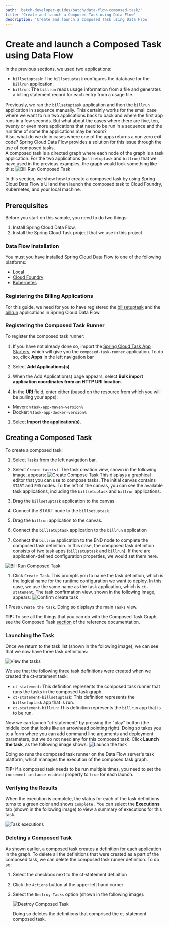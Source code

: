 ```yaml
---
path: 'batch-developer-guides/batch/data-flow-composed-task/'
title: 'Create and launch a Composed Task using Data Flow'
description: 'Create and launch a Composed Task using Data Flow'
---
```


# Create and launch a Composed Task using Data Flow

In the previous sections, we used two applications:

- `billsetuptask`: The `billsetuptask` configures the database for the `billrun` application.
- `billrun`: The `billrun` reads usage information from a file and generates a billing statement record for each entry from a usage file.

Previously, we ran the `billsetuptask` application and then the `billrun` application in sequence manually.
This certainly works for the small case where we want to run two applications back to back and where the first app runs in a few seconds.
But what about the cases where there are five, ten, twenty or even more applications that need to be run in a sequence and the run time of some the applications may be hours?  
Also, what do we do in cases where one of the apps returns a non zero exit code?
Spring Cloud Data Flow provides a solution for this issue through the use of composed tasks.  
A composed task is a directed graph where each node of the graph is a task application.
For the two applications (`billsetuptask` and `billrun`) that we have used in the previous examples, the graph would look something like this:
![Bill Run Composed Task](images/SCDF-composed-task-simple.png)

In this section, we show how to create a composed task by using Spring Cloud Data Flow's UI and then launch the composed task to Cloud Foundry, Kubernetes, and your local machine.

## Prerequisites

Before you start on this sample, you need to do two things:

1. Install Spring Cloud Data Flow.
1. Install the Spring Cloud Task project that we use in this project.

### Data Flow Installation

You must you have installed Spring Cloud Data Flow to one of the following platforms:

- [Local](%currentPath%/installation/local/)
- [Cloud Foundry](%currentPath%/installation/cloudfoundry)
- [Kubernetes](%currentPath%/installation/kubernetes/)

### Registering the Billing Applications

For this guide, we need for you to have registered the [billsetuptask](%currentPath%/batch-developer-guides/batch/data-flow-simple-task) and the [billrun](%currentPath%/batch-developer-guides/batch/data-flow-spring-batch) applications in Spring Cloud Data Flow.

### Registering the Composed Task Runner

To register the composed task runner:

1. If you have not already done so, import the [Spring Cloud Task App Starters](https://cloud.spring.io/spring-cloud-task-app-starters/), which will give you the `composed-task-runner` application.
   To do so, click **Apps** in the left navigation bar

1. Select **Add Applications(s)**.

1. When the Add Application(s) page appears, select **Bulk import application coordinates from an HTTP URI location**.

1. In the **URI** field, enter either (based on the resource from which you will be pulling your apps):

- Maven: `%task-app-maven-version%`
- Docker: `%task-app-docker-version%`

1. Select **Import the application(s)**.

## Creating a Composed Task

To create a composed task:

1. Select `Tasks` from the left navigation bar.

1. Select `Create task(s)`. The task creation view, shown in the following image, appears:
   ![Create Compose Task](images/SCDF-create-ctr.png)
   This displays a graphical editor that you can use to compose tasks.
   The initial canvas contains `START` and `END` nodes. To the left of the canvas, you can see the available task applications, including the `billsetuptask` and `billrun` applications.

1. Drag the `billsetuptask` application to the canvas.

1. Connect the START node to the `billsetuptask`.

1. Drag the `billrun` application to the canvas.

1. Connect the `billsetuptask` application to the `billrun` application

1. Connect the `billrun` application to the END node to complete the composed task definition.
   In this case, the composed task definition consists of two task apps (`billsetuptask` and `billrun`).
   If there are application-defined configuration properties, we would set them here.

![Bill Run Composed Task](images/SCDF-create-ctr-definition.png)

1. Click `Create Task`.
   This prompts you to name the task definition, which is the logical name for the runtime configuration we want to deploy.
   In this case, we use the same name as the task application, which is `ct-statement`.
   The task confirmation view, shown in the following image, appears:
   ![Confirm create task](images/SCDF-composed-task-confirmation.png)

1.Press `Create the task`.
Doing so displays the main `Tasks` view.

<!--TIP-->

**TIP:** To see all the things that you can do with the Composed Task Graph, see the Composed Task [section](https://docs.spring.io/spring-cloud-dataflow/docs/current/reference/htmlsingle/#_composed_tasks_dsl) of the reference documentation.

<!--END_TIP-->

### Launching the Task

Once we return to the task list (shown in the following image), we can see that we now have three task definitions:

![View the tasks](images/SCDF-composed-task-list.png)

We see that the following three task definitions were created when we created the ct-statement task:

- `ct-statement`: This definition represents the composed task runner that runs the tasks in the composed task graph.
- `ct-statement-billsetuptask`: This definition represents the `billsetuptask` app that is run.
- `ct-statement-billrun`: This definition represents the `billrun` app that is to be run.

Now we can launch "ct-statement" by pressing the "play" button (the middle icon that looks like an arrowhead pointing right).
Doing so takes you to a form where you can add command line arguments and deployment parameters, but we do not need any for this composed task.
Click **Launch the task**, as the following image shows:
![Launch the task](images/SCDF-launch-composed-task.png)

Doing so runs the composed task runner on the Data Flow server's task platform, which manages the execution of the composed task graph.

<!--TIP-->

**TIP:** If a composed task needs to be run multiple times, you need to set the `increment-instance-enabled` property to `true` for each launch.

<!--END_TIP-->

### Verifying the Results

When the execution is complete, the status for each of the task definitions turns to a green color and shows `Complete.`
You can select the **Executions** tab (shown in the following image) to view a summary of executions for this task.

![Task executions](images/SCDF-composed-executions.png)

### Deleting a Composed Task

As shown earlier, a composed task creates a definition for each application in the graph.
To delete all the definitions that were created as a part of the composed task, we can delete the composed task runner definition.
To do so:

1. Select the checkbox next to the ct-statement definition

1. Click the `Actions` button at the upper left hand corner

1. Select the `Destroy Tasks` option (shown in the following image).

   ![Destroy Composed Task](images/SCDF-destroy-ctr.png)

   Doing so deletes the definitions that comprised the ct-statement composed task.

